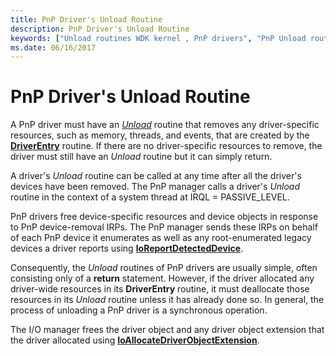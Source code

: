 ```yaml
---
title: PnP Driver's Unload Routine
description: PnP Driver's Unload Routine
keywords: ["Unload routines WDK kernel , PnP drivers", "PnP Unload routine WDK kernel", "Plug and Play Unload routine WDK kernel"]
ms.date: 06/16/2017
---
```


# PnP Driver's Unload Routine





A PnP driver must have an [*Unload*](/windows-hardware/drivers/ddi/wdm/nc-wdm-driver_unload) routine that removes any driver-specific resources, such as memory, threads, and events, that are created by the [**DriverEntry**](/windows-hardware/drivers/ddi/wdm/nc-wdm-driver_initialize) routine. If there are no driver-specific resources to remove, the driver must still have an *Unload* routine but it can simply return.

A driver's *Unload* routine can be called at any time after all the driver's devices have been removed. The PnP manager calls a driver's *Unload* routine in the context of a system thread at IRQL = PASSIVE\_LEVEL.

PnP drivers free device-specific resources and device objects in response to PnP device-removal IRPs. The PnP manager sends these IRPs on behalf of each PnP device it enumerates as well as any root-enumerated legacy devices a driver reports using [**IoReportDetectedDevice**](/windows-hardware/drivers/ddi/ntddk/nf-ntddk-ioreportdetecteddevice).

Consequently, the *Unload* routines of PnP drivers are usually simple, often consisting only of a **return** statement. However, if the driver allocated any driver-wide resources in its **DriverEntry** routine, it must deallocate those resources in its *Unload* routine unless it has already done so. In general, the process of unloading a PnP driver is a synchronous operation.

The I/O manager frees the driver object and any driver object extension that the driver allocated using [**IoAllocateDriverObjectExtension**](/windows-hardware/drivers/ddi/wdm/nf-wdm-ioallocatedriverobjectextension).

 

